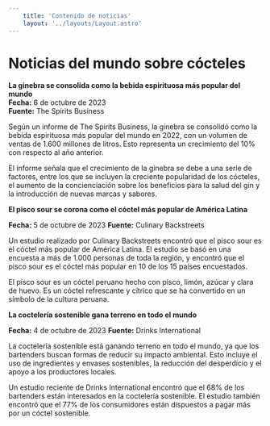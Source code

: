 ```yaml
---
    title: 'Contenido de noticias'
    layout: '../layouts/Layout.astro'
---
```


# Noticias del mundo sobre cócteles 

**La ginebra se consolida como la bebida espirituosa más popular del mundo**  
**Fecha:** 6 de octubre de 2023  
**Fuente:** The Spirits Business  

Según un informe de The Spirits Business, la ginebra se consolidó como la bebida espirituosa más popular del mundo en 2022, con un volumen de ventas de 1.600 millones de litros. Esto representa un crecimiento del 10% con respecto al año anterior.

El informe señala que el crecimiento de la ginebra se debe a una serie de factores, entre los que se incluyen la creciente popularidad de los cócteles, el aumento de la concienciación sobre los beneficios para la salud del gin y la introducción de nuevas marcas y sabores.

**El pisco sour se corona como el cóctel más popular de América Latina**

**Fecha:** 5 de octubre de 2023
**Fuente:** Culinary Backstreets

Un estudio realizado por Culinary Backstreets encontró que el pisco sour es el cóctel más popular de América Latina. El estudio se basó en una encuesta a más de 1.000 personas de toda la región, y encontró que el pisco sour es el cóctel más popular en 10 de los 15 países encuestados.

El pisco sour es un cóctel peruano hecho con pisco, limón, azúcar y clara de huevo. Es un cóctel refrescante y cítrico que se ha convertido en un símbolo de la cultura peruana.

**La coctelería sostenible gana terreno en todo el mundo**

**Fecha:** 4 de octubre de 2023
**Fuente:** Drinks International


La coctelería sostenible está ganando terreno en todo el mundo, ya que los bartenders buscan formas de reducir su impacto ambiental. Esto incluye el uso de ingredientes y envases sostenibles, la reducción del desperdicio y el apoyo a los productores locales.


Un estudio reciente de Drinks International encontró que el 68% de los bartenders están interesados en la coctelería sostenible. El estudio también encontró que el 77% de los consumidores están dispuestos a pagar más por un cóctel sostenible.

